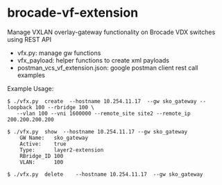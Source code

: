 brocade-vf-extension
====================

Manage VXLAN overlay-gateway functionality on Brocade VDX switches using REST API

   * vfx.py: manage gw functions
   * vfx_payload: helper functions to create xml payloads
   * postman_vcs_vf_extension.json: google postman client rest call examples

Example Usage:

```
$ ./vfx.py  create  --hostname 10.254.11.17  --gw sko_gateway --loopback 100 --rbridge 100 \
   --vlan 100 --vni 1600000 --remote_site site2 --remote_ip 200.200.200.200

$ ./vfx.py  show  --hostname 10.254.11.17 --gw sko_gateway
    GW Name:   sko_gateway
    Active:    true
    Type:      layer2-extension
    RBridge_ID 100
    VLAN:      100

$ ./vfx.py  delete    --hostname 10.254.11.17  --gw sko_gateway
```

